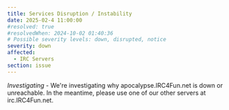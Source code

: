 ```yaml
---
title: Services Disruption / Instability
date: 2025-02-4 11:00:00
#resolved: true
#resolvedWhen: 2024-10-02 01:40:36
# Possible severity levels: down, disrupted, notice
severity: down
affected:
  - IRC Servers
section: issue
---
```


*Investigating* - We're investigating why apocalypse.IRC4Fun.net is down or unreachable.  In the meantime, please use one of our other servers at irc.IRC4Fun.net.
